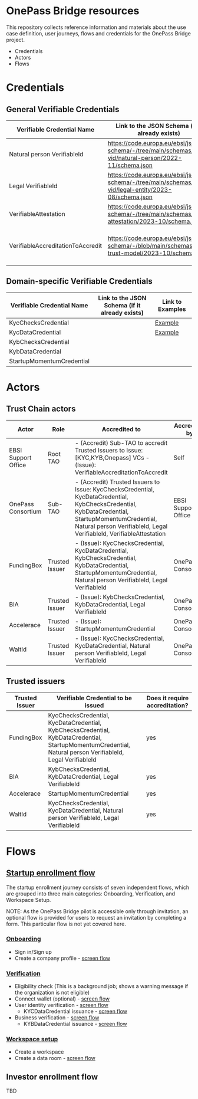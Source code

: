 # OnePass Bridge resources

This repository collects reference information and materials about the use case definition, user journeys, flows and credentials for the OnePass Bridge project.

- Credentials
- Actors
- Flows


# Credentials

## General Verifiable Credentials

| Verifiable Credential Name	| Link to the JSON Schema (if it already exists) |	Link to Examples |
|---|---|---|
| Natural person VerifiableId | https://code.europa.eu/ebsi/json-schema/-/tree/main/schemas/ebsi-vid/natural-person/2022-11/schema.json | https://code.europa.eu/ebsi/json-schema/-/tree/main/schemas/ebsi-vid/natural-person/2022-11/examples |
| Legal VerifiableId | https://code.europa.eu/ebsi/json-schema/-/tree/main/schemas/ebsi-vid/legal-entity/2023-08/schema.json | https://code.europa.eu/ebsi/json-schema/-/tree/main/schemas/ebsi-vid/legal-entity/2023-08/examples |
| VerifiableAttestation | https://code.europa.eu/ebsi/json-schema/-/tree/main/schemas/ebsi-attestation/2023-10/schema.json | https://code.europa.eu/ebsi/json-schema/-/tree/main/schemas/ebsi-attestation/2023-10/examples |
| VerifiableAccreditationToAccredit | https://code.europa.eu/ebsi/json-schema/-/blob/main/schemas/ebsi-trust-model/2023-10/schema.json | https://code.europa.eu/ebsi/json-schema/-/blob/main/schemas/ebsi-trust-model/2023-10/examples/TI-accredited-to-attest.json |

## Domain-specific Verifiable Credentials

| Verifiable Credential Name	| Link to the JSON Schema (if it already exists) |	Link to Examples |
|---|---|---|
| KycChecksCredential |  | [Example](credentials/KycChecksCredential/examples/example.json) |
| KycDataCredential |  |  [Example](credentials/KycDataCredential/examples/example.json) |
| KybChecksCredential |  |
| KybDataCredential |  |
| StartupMomentumCredential |  |

# Actors

## Trust Chain actors

| Actor | Role | Accredited to| Accredited by |
|---|---|---|---|
| EBSI Support Office | Root TAO | - (Accredit) Sub-TAO to accredit Trusted Issuers to Issue: [KYC,KYB,Onepass] VCs - (Issue): VerifiableAccreditationToAccredit | Self | |
| OnePass Consortium | Sub-TAO | - (Accredit) Trusted Issuers to Issue: KycChecksCredential, KycDataCredential, KybChecksCredential, KybDataCredential, StartupMomentumCredential, Natural person VerifiableId, Legal VerifiableId, VerifiableAttestation | EBSI Support Office |
| FundingBox | Trusted Issuer | - (Issue): KycChecksCredential, KycDataCredential, KybChecksCredential, KybDataCredential, StartupMomentumCredential, Natural person VerifiableId, Legal VerifiableId | OnePass Consortium  |
| BIA | Trusted Issuer | - (Issue): KybChecksCredential, KybDataCredential, Legal VerifiableId | OnePass Consortium |
| Accelerace | Trusted Issuer | - (Issue): StartupMomentumCredential | OnePass Consortium  |
| WaltId | Trusted Issuer | - (Issue): KycChecksCredential, KycDataCredential, Natural person VerifiableId, Legal VerifiableId | OnePass Consortium  |  


## Trusted issuers

| Trusted Issuer |	Verifiable Credential to be issued |	Does it require accreditation? |
|---|---|---|
| FundingBox | KycChecksCredential, KycDataCredential, KybChecksCredential, KybDataCredential, StartupMomentumCredential, Natural person VerifiableId, Legal VerifiableId | yes |
| BIA | KybChecksCredential, KybDataCredential, Legal VerifiableId | yes |
| Accelerace | StartupMomentumCredential |  yes |
| WaltId | KycChecksCredential, KycDataCredential, Natural person VerifiableId, Legal VerifiableId | yes |


# Flows

## [Startup enrollment flow](screen-flows/startup-enrollment-flow)

The startup enrollment journey consists of seven independent flows, which are grouped into three main categories: Onboarding, Verification, and Workspace Setup. 

NOTE: As the OnePass Bridge pilot is accessible only through invitation, an optional flow is provided for users to request an invitation by completing a form. This particular flow is not yet covered here.

### [Onboarding](screen-flows/startup-enrollment-flow)

- Sign in/Sign up
- Create a company profile - [screen flow](screen-flows/startup-enrollment-flow/1-onboarding/1.2-create-organization-profile)

### [Verification](screen-flows/startup-enrollment-flow/2-verification)

- Eligibility check (This is a background job; shows a warning message if the organization is not eligible)
- Connect wallet (optional) - [screen flow](screen-flows/startup-enrollment-flow/2-verification/2.1-connect-wallet)
- User identity verification - [screen flow](screen-flows/startup-enrollment-flow/2-verification/2.2-KYC)
  - KYCDataCredential issuance - [screen flow](screen-flows/startup-enrollment-flow/2-verification/2.4-KYB)
- Business verification - [screen flow](screen-flows/startup-enrollment-flow/2-verification/2.4-KYB)
  - KYBDataCredential issuance  - [screen flow](screen-flows/startup-enrollment-flow/2-verification/2.5-KYB-credential-issuance) 

### [Workspace setup](screen-flows/startup-enrollment-flow/3-workspace-setup)

- Create a workspace
- Create a data room  - [screen flow](screen-flows/startup-enrollment-flow/3-workspace-setup/3.2-create-data-room)







## Investor enrollment flow

TBD
